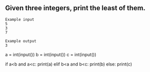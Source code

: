 ## Given three integers, print the least of them.

```
Example input
5
3
7

Example output
3

```

a = int(input())
b = int(input())
c = int(input())

if a<b and a<c:
  print(a)
elif b<a and b<c:
  print(b)
else:
  print(c)
